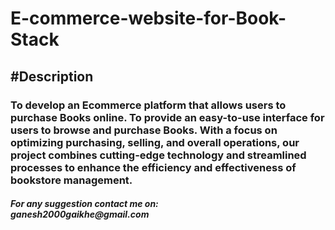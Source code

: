 # E-commerce-website-for-Book-Stack
<h2>#Description</h2>	
<h3>
To develop an Ecommerce platform that allows users to purchase Books online. To provide an easy-to-use interface for users to browse and purchase Books. With a focus on optimizing purchasing, selling, and overall operations, our project combines cutting-edge technology and streamlined processes to enhance the efficiency and effectiveness of bookstore management.
</h3>
<h5>
For any suggestion contact me on:<br>
ganesh2000gaikhe@gmail.com
</h5>
